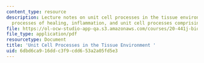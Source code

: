 ```yaml
---
content_type: resource
description: Lecture notes on unit cell processes in the tissue environment, definitions,
  processes of healing, inflammation, and unit cell processes comprising healing.
file: https://ol-ocw-studio-app-qa.s3.amazonaws.com/courses/20-441j-biomaterials-tissue-interactions-fall-2009/6dbd6ca916ddc3f9cdd653a2a05fd5e3_MIT20_441JF09_read03_notes.pdf
file_type: application/pdf
resourcetype: Document
title: 'Unit Cell Processes in the Tissue Environment '
uid: 6dbd6ca9-16dd-c3f9-cdd6-53a2a05fd5e3
---
```

